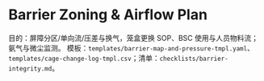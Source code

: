 # Barrier Zoning & Airflow Plan

目的：屏障分区/单向流/压差与换气，笼盒更换 SOP、BSC 使用与人员物料流；氨气与微尘监测。
模板：`templates/barrier-map-and-pressure-tmpl.yaml`、`templates/cage-change-log-tmpl.csv`；清单：`checklists/barrier-integrity.md`。

